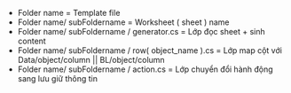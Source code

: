 ﻿- Folder name = Template file
- Folder name/ subFoldername = Worksheet ( sheet ) name
- Folder name/ subFoldername / generator.cs = Lớp đọc sheet + sinh content
- Folder name/ subFoldername / row( object_name ).cs = Lớp map cột với Data/object/column || BL/object/column
- Folder name/ subFoldername / action.cs = Lớp chuyển đổi hành động sang lưu giữ thông tin